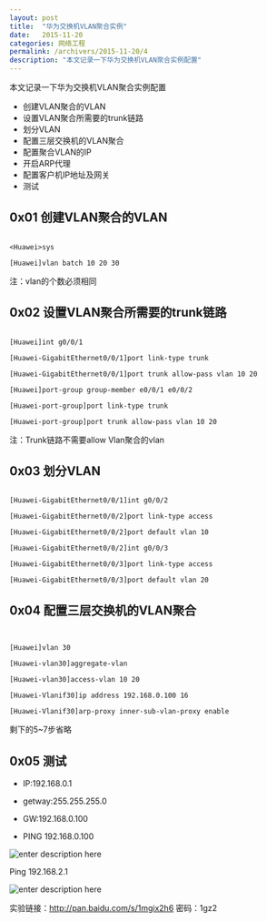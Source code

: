 ```yaml
---
layout: post
title:  "华为交换机VLAN聚合实例"
date:   2015-11-20
categories: 网络工程
permalink: /archivers/2015-11-20/4
description: "本文记录一下华为交换机VLAN聚合实例配置"
---
```


本文记录一下华为交换机VLAN聚合实例配置
<!--more-->

* 创建VLAN聚合的VLAN
* 设置VLAN聚合所需要的trunk链路
* 划分VLAN
* 配置三层交换机的VLAN聚合
* 配置聚合VLAN的IP
* 开启ARP代理
* 配置客户机IP地址及网关
* 测试

## 0x01 创建VLAN聚合的VLAN

```

<Huawei>sys

[Huawei]vlan batch 10 20 30

```

注：vlan的个数必须相同

## 0x02 设置VLAN聚合所需要的trunk链路

```

[Huawei]int g0/0/1

[Huawei-GigabitEthernet0/0/1]port link-type trunk

[Huawei-GigabitEthernet0/0/1]port trunk allow-pass vlan 10 20

[Huawei]port-group group-member e0/0/1 e0/0/2

[Huawei-port-group]port link-type trunk

[Huawei-port-group]port trunk allow-pass vlan 10 20
```

注：Trunk链路不需要allow Vlan聚合的vlan

## 0x03 划分VLAN

```

[Huawei-GigabitEthernet0/0/1]int g0/0/2

[Huawei-GigabitEthernet0/0/2]port link-type access

[Huawei-GigabitEthernet0/0/2]port default vlan 10

[Huawei-GigabitEthernet0/0/2]int g0/0/3

[Huawei-GigabitEthernet0/0/3]port link-type access

[Huawei-GigabitEthernet0/0/3]port default vlan 20

```

## 0x04 配置三层交换机的VLAN聚合

```


[Huawei]vlan 30

[Huawei-vlan30]aggregate-vlan

[Huawei-vlan30]access-vlan 10 20

[Huawei-Vlanif30]ip address 192.168.0.100 16

[Huawei-Vlanif30]arp-proxy inner-sub-vlan-proxy enable
```

剩下的5~7步省略

## 0x05 测试

* IP:192.168.0.1

* getway:255.255.255.0

* GW:192.168.0.100

* PING 192.168.0.100

![enter description here][1]


  
  
  Ping 192.168.2.1
  
  
  ![enter description here][2]


实验链接：http://pan.baidu.com/s/1mgix2h6 密码：1gz2



  [1]: http://rvn0xsy.oss-cn-shanghai.aliyuncs.com/2018-3-16/0x09.png "0x09"
  [2]: http://rvn0xsy.oss-cn-shanghai.aliyuncs.com/2018-3-16/0x10.png "0x10"